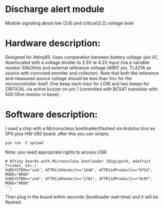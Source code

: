 # Discharge alert module
Module signaling about low (3.6) and critical(3.2) voltage level
# Hardware description:
Designed for Attiny85. Uses comparation between battery voltage (pin A1, downscaled with a voltage divider to 2.5V at 4.2V input (via a variable resistor 50kOhm) and external reference voltage (AREF pin, TL431A as source with conncted emmiter and collector).
Note that both the reference and measured source voltage should be less than Vcc for the microcontroller itself. One beep each hour for LOW and two beeps for CRITICAL via active buzzer on pin 1 (controlled with BC547 transistor with 500 Ohm resistor in base).
# Software description:
I used a chip with a Micronucleus bootloader(flashed via Arduino Uno as SPI) plus HW-260 board. after this you can simply:

    pio run -t upload

Note: you need appropriate rights to access USB:
   
    # ATtiny boards with Micronucleus bootloader (Digispark, Adafruit Trinket, etc.)
    SUBSYSTEM=="usb", ATTR{idVendor}=="16d0", ATTR{idProduct}=="0753", MODE="0666"
    SUBSYSTEM=="usb", ATTR{idVendor}=="1781", ATTR{idProduct}=="0c9f", MODE="0666"
    ''; 
Then plug in the board within seconds (bootloader wait time) and it will be flashed.
